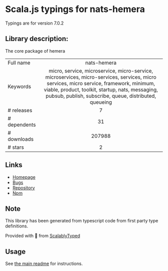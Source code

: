 
# Scala.js typings for nats-hemera

Typings are for version 7.0.2

## Library description:
The core package of hemera

|                    |                 |
| ------------------ | :-------------: |
| Full name          | nats-hemera |
| Keywords           | micro, service, microservice, micro-service, microservices, micro-services, services, micro services, micro service, framework, minimum, viable, product, toolkit, startup, nats, messaging, pubsub, publish, subscribe, queue, distributed, queueing |
| # releases         | 7 |
| # dependents       | 31 |
| # downloads        | 207988 |
| # stars            | 2 |

## Links
- [Homepage](https://hemerajs.github.io/hemera/)
- [Bugs](https://github.com/hemerajs/hemera/issues)
- [Repository](https://github.com/hemerajs/hemera)
- [Npm](https://www.npmjs.com/package/nats-hemera)
    


## Note
This library has been generated from typescript code from first party type definitions.

Provided with :purple_heart: from [ScalablyTyped](https://github.com/oyvindberg/ScalablyTyped)

## Usage
See [the main readme](../../readme.md) for instructions.


